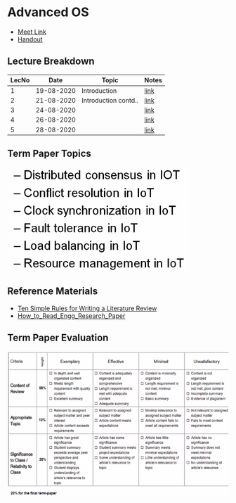 # Advanced OS

- [Meet Link](https://teams.microsoft.com/_#/pre-join-calling/19:6c75356cebbb429bb810c4587287ad0e@thread.tacv2)
- [Handout](https://drive.google.com/file/d/12x1gzINMiTLIx4ZEjrdD1g7tnd7PsuLZ/view?usp=sharing)

## Lecture Breakdown

| LecNo | Date       | Topic                | Notes                       |
| ----- | ---------- | -------------------- | --------------------------- |
| 1     | 19-08-2020 | Introduction         | [link](Lec1Aug19/README.md) |
| 2     | 21-08-2020 | Introduction contd.. | [link](Lec2Aug21/README.md) |
| 3     | 24-08-2020 |       | [link](Lec3Aug24/README.md) |
| 4     | 26-08-2020 |       | [link](Lec4Aug26/README.md) |
| 5     | 28-08-2020 |       | [link](Lec5Aug28/README.md) |

## Term Paper Topics

![topics](paperTopics.png)

## Reference Materials

- [Ten Simple Rules for Writing a Literature Review](https://drive.google.com/file/d/1rjm6zl8_mrNVt9DfzNSQi3OUl7KrUNUn/view?usp=sharing)
- [How_to_Read_Engg_Research_Paper](https://drive.google.com/file/d/1GYskYQVajFqpbP8-yjBMj_8MtuAOjcKd/view?usp=sharing)

## Term Paper Evaluation

![termpapereval](termpapereval.png)